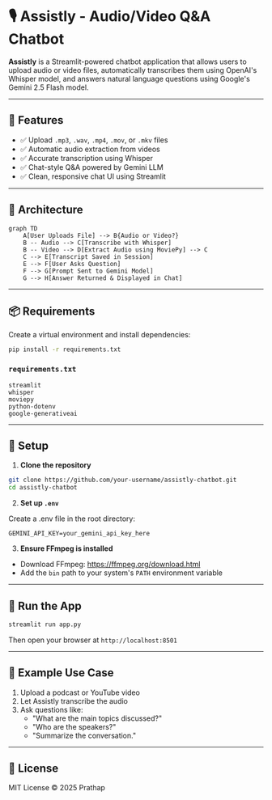 # 🎙️ Assistly - Audio/Video Q&A Chatbot

**Assistly** is a Streamlit-powered chatbot application that allows users to upload audio or video files, automatically transcribes them using OpenAI's Whisper model, and answers natural language questions using Google's Gemini 2.5 Flash model.

-----------------------------------------------------------------------------------------------------

## 🚀 Features

- ✅ Upload `.mp3`, `.wav`, `.mp4`, `.mov`, or `.mkv` files
- ✅ Automatic audio extraction from videos
- ✅ Accurate transcription using Whisper
- ✅ Chat-style Q&A powered by Gemini LLM
- ✅ Clean, responsive chat UI using Streamlit

-----------------------------------------------------------------------------------------------------

## 🧠 Architecture

```mermaid
graph TD
    A[User Uploads File] --> B{Audio or Video?}
    B -- Audio --> C[Transcribe with Whisper]
    B -- Video --> D[Extract Audio using MoviePy] --> C
    C --> E[Transcript Saved in Session]
    E --> F[User Asks Question]
    F --> G[Prompt Sent to Gemini Model]
    G --> H[Answer Returned & Displayed in Chat]
```

---

## 📦 Requirements

Create a virtual environment and install dependencies:

```bash
pip install -r requirements.txt
```

### `requirements.txt`

```text
streamlit
whisper
moviepy
python-dotenv
google-generativeai
```

-----------------------------------------------------------------------------------------------------

## 🔧 Setup

1. **Clone the repository**

```bash
git clone https://github.com/your-username/assistly-chatbot.git
cd assistly-chatbot
```

2. **Set up `.env`**

Create a .env file in the root directory:

```env
GEMINI_API_KEY=your_gemini_api_key_here
```

3. **Ensure FFmpeg is installed**

- Download FFmpeg: https://ffmpeg.org/download.html
- Add the `bin` path to your system's `PATH` environment variable

-----------------------------------------------------------------------------------------------------

## 🧪 Run the App

```bash
streamlit run app.py
```

Then open your browser at `http://localhost:8501`

---

## 📝 Example Use Case

1. Upload a podcast or YouTube video
2. Let Assistly transcribe the audio
3. Ask questions like:
   - "What are the main topics discussed?"
   - "Who are the speakers?"
   - "Summarize the conversation."

-----------------------------------------------------------------------------------------------------

## 📄 License

MIT License © 2025 Prathap
